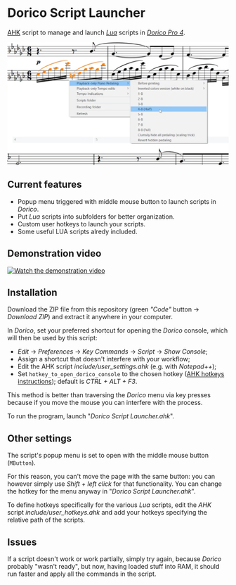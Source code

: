 # Dorico Script Launcher

[AHK](https://www.autohotkey.com/) script to manage and launch [_Lua_](https://en.wikipedia.org/wiki/Lua_(programming_language)) scripts in [_Dorico Pro 4_](https://www.steinberg.net/dorico/).

<p align="center">
  <img src="preview.png" />
</p>

## Current features

* Popup menu triggered with middle mouse button to launch scripts in _Dorico_.
* Put _Lua_ scripts into subfolders for better organization.
* Custom user hotkeys to launch your scripts.
* Some useful LUA scripts alredy included.

## Demonstration video

[![Watch the demonstration video](https://i1.ytimg.com/vi/uZskaWe1QKg/hqdefault.jpg)](https://youtu.be/uZskaWe1QKg)

## Installation

Download the ZIP file from this repository (green _"Code"_ button → _Download ZIP_) and extract it anywhere in your computer.

In _Dorico_, set your preferred shortcut for opening the _Dorico_ console, which will then be used by this script:
* _Edit_ → _Preferences_ → _Key Commands_ → _Script_ → _Show Console_;
* Assign a shortcut that doesn't interfere with your workflow;
* Edit the AHK script _include/user_settings.ahk_ (e.g. with _Notepad++_);
* Set `hotkey_to_open_dorico_console` to the chosen hotkey ([AHK hotkeys instructions](https://www.autohotkey.com/docs/Hotkeys.htm)); default is _CTRL + ALT + F3_.

This method is better than traversing the _Dorico_ menu via key presses because if you move the mouse you can interfere with the process.

To run the program, launch "_Dorico Script Launcher.ahk_".

## Other settings

The script's popup menu is set to open with the middle mouse button (`MButton`).

For this reason, you can't move the page with the same button: you can however simply use _Shift + left click_ for that functionality. You can change the hotkey for the menu anyway in "_Dorico Script Launcher.ahk_".

To define hotkeys specifically for the various _Lua_ scripts, edit the _AHK_ script _include/user_hotkeys.ahk_ and add your hotkeys specifying the relative path of the scripts.

## Issues

If a script doesn't work or work partially, simply try again, because _Dorico_ probably "wasn't ready", but now, having loaded stuff into RAM, it should run faster and apply all the commands in the script.
